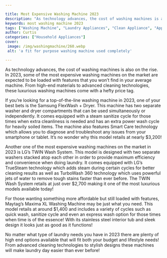 ```yaml
---

title: Most Expensive Washing Machine 2023
description: "As technology advances, the cost of washing machines is also on the rise. In 2023, some of the most expensive washing machines on ...learn more"
keywords: most washing machine 2023
tags: ["Washing Machine", "Laundry Appliances", "Clean Appliance", "Appliance Guide"]
author: Curtis
categories: ["Household Appliances"]
cover: 
 image: /img/washingmachine/260.webp
 alt: 'a fit for purpose washing machine used completely'

---
```


As technology advances, the cost of washing machines is also on the rise. In 2023, some of the most expensive washing machines on the market are expected to be loaded with features that you won’t find in your average machine. From high-end materials to advanced cleaning technologies, these luxurious washing machines come with a hefty price tag.

If you’re looking for a top-of-the-line washing machine in 2023, one of your best bets is the Samsung FlexWash + Dryer. This machine has two separate washer and dryer compartments that can be used simultaneously or independently. It comes equipped with a steam sanitize cycle for those times when extra cleanliness is needed and has an extra power wash cycle for heavily soiled items. The machine also features Smart Care technology which allows you to diagnose and troubleshoot any issues from your smartphone or tablet. It’s no wonder why this model retails at nearly $3,200!

Another one of the most expensive washing machines on the market in 2023 is LG’s TWIN Wash System. This model is designed with two separate washers stacked atop each other in order to provide maximum efficiency and convenience when doing laundry. It comes equipped with LG’s TrueSteam technology which adds steam during certain cycles for better cleaning results as well as TurboWash 360 technology which uses powerful jets of water to remove tough stains faster than ever before. The TWIN Wash System retails at just over $2,700 making it one of the most luxurious models available today!

For those wanting something more affordable but still loaded with features, Maytag’s Maxima XL Washing Machine may be just what you need. This model retails at around $1,400 and includes a variety of cycles such as quick wash, sanitize cycle and even an express wash option for those times when time is of the essence! With its stainless steel interior tub and sleek design it looks just as good as it functions! 

No matter what type of laundry needs you have in 2023 there are plenty of high end options available that will fit both your budget and lifestyle needs! From advanced cleaning technologies to stylish designs these machines will make laundry day easier than ever before!

